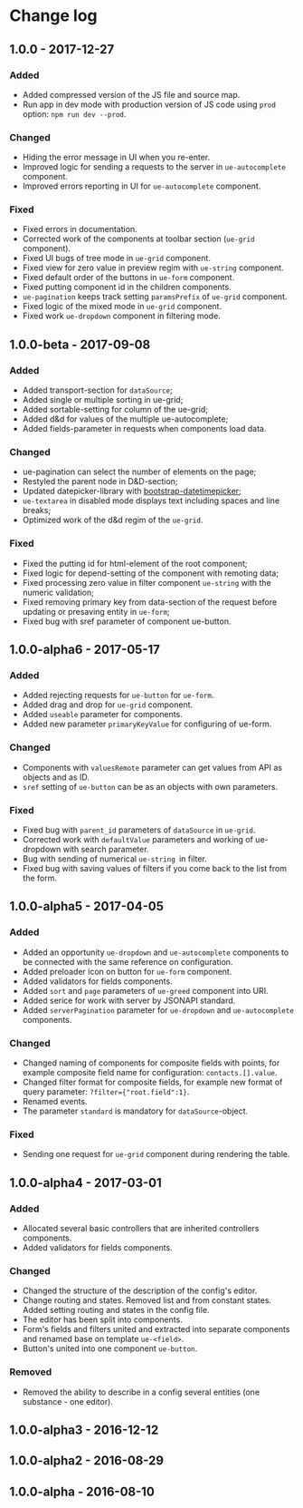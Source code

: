 # Change log

## 1.0.0 - 2017-12-27
### Added
* Added compressed version of the JS file and source map.
* Run app in dev mode with production version of JS code using `prod` option: `npm run dev --prod`.

### Changed
* Hiding the error message in UI when you re-enter.
* Improved logic for sending a requests to the server in `ue-autocomplete` component.
* Improved errors reporting in UI for `ue-autocomplete` component.

### Fixed
* Fixed errors in documentation.
* Corrected work of the components at toolbar section (`ue-grid` component).
* Fixed UI bugs of tree mode in `ue-grid` component.
* Fixed view for zero value in preview regim with `ue-string` component.
* Fixed default order of the buttons in `ue-form` component.
* Fixed putting component id in the children components.
* `ue-pagination` keeps track setting `paramsPrefix` of `ue-grid` component.
* Fixed logic of the mixed mode in `ue-grid` component.
* Fixed work `ue-dropdown` component in filtering mode.

## 1.0.0-beta - 2017-09-08 
### Added
* Added transport-section for `dataSource`;
* Added single or multiple sorting in ue-grid;
* Added sortable-setting for column of the ue-grid;
* Added d&d for values of the multiple ue-autocomplete;
* Added fields-parameter in requests when components load data.

### Changed
* ue-pagination can select the number of elements on the page;
* Restyled the parent node in D&D-section;
* Updated datepicker-library with [bootstrap-datetimepicker](https://eonasdan.github.io/bootstrap-datetimepicker/);
* `ue-textarea` in disabled mode displays text including spaces and line breaks;
* Optimized work of the d&d regim of the `ue-grid`.

### Fixed
* Fixed the putting id for html-element of the root component;
* Fixed logic for depend-setting of the component with remoting data;
* Fixed processing zero value in filter component `ue-string` with the numeric validation;
* Fixed removing primary key from data-section of the request before updating or presaving entity in `ue-form`;
* Fixed bug with sref parameter of component ue-button.

## 1.0.0-alpha6 - 2017-05-17 
### Added
* Added rejecting requests for `ue-button` for `ue-form`.
* Added drag and drop for `ue-grid` component.
* Added `useable` parameter for components.
* Added new parameter `primaryKeyValue` for configuring of ue-form.

### Changed
* Components with `valuesRemote` parameter can get values from API as objects and as ID.
* `sref` setting of `ue-button` can be as an objects with own parameters.

### Fixed
* Fixed bug with `parent_id` parameters of `dataSource` in `ue-grid`.
* Corrected work with `defaultValue` parameters and working of ue-dropdown with search parameter.
* Bug with sending of numerical `ue-string `in filter.
* Fixed bug with saving values of filters if you come back to the list from the form.

## 1.0.0-alpha5 - 2017-04-05
### Added
* Added an opportunity `ue-dropdown` and `ue-autocomplete` components to be connected with the same reference on configuration.
* Added preloader icon on button for `ue-form` component.
* Added validators for fields components.
* Added `sort` and `page` parameters of `ue-greed` component into URI.
* Added serice for work with server by JSONAPI standard.
* Added `serverPagination` parameter for `ue-dropdown` and `ue-autocomplete` components.

### Changed
* Changed naming of components for composite fields with points, for example composite field name for configuration: `contacts.[].value`.
* Changed filter format for composite fields, for example new format of query parameter: `?filter={"root.field":1}`.
* Renamed events.
* The parameter `standard` is mandatory for `dataSource`-object.

### Fixed
* Sending one request for `ue-grid` component during rendering the table.

## 1.0.0-alpha4 - 2017-03-01
### Added
* Allocated several basic controllers that are inherited controllers components.
* Added validators for fields components.

### Changed
* Changed the structure of the description of the config's editor.
* Change routing and states. Removed list and from constant states. Added setting routing and states in the config file.
* The editor has been split into components.
* Form's fields and filters united and extracted into separate components and renamed base on template `ue-<field>`.
* Button's united into one component `ue-button`.

### Removed
* Removed the ability to describe in a config several entities (one substance - one editor).

## 1.0.0-alpha3 - 2016-12-12

## 1.0.0-alpha2 - 2016-08-29

## 1.0.0-alpha - 2016-08-10
